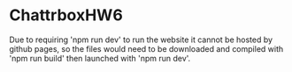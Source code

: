 # ChattrboxHW6

Due to requiring 'npm run dev' to run the website it cannot be hosted by github pages, so the files would need to be downloaded and compiled with 'npm run build' then launched with 'npm run dev'.
